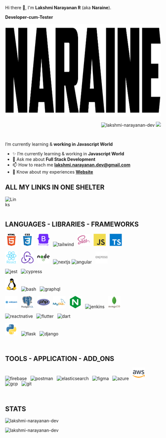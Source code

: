 <!-- Name -->
Hi there 👋, I'm **Lakshmi Narayanan R** (aka **Naraine**).

<!-- Designation -->
**Developer-cum-Tester**

<!-- Image -->
<img src="https://raw.githubusercontent.com/lakshmi-narayanan-dev/lakshmi-narayanan-dev/refs/heads/main/logo.png" alt="lakshmi-narayanan-dev" height="300px" /> 
 
<p align="right"> 
<img src="https://komarev.com/ghpvc/?username=lakshmi-narayanan-dev&label=Profile%20views&color=000&style=flat" alt="lakshmi-narayanan-dev" /> 
<img src="https://badges.pufler.dev/repos/lakshmi-narayanan-dev"/>
</p>
 
<p>&nbsp; </p>

I’m currently learning & **working in Javascript World**

- ✨ I’m currently learning & working in **Javascript World**
- 💬 Ask me about **Full Stack Development**
- 📫 How to reach me **lakshmi.narayanan.dev@gmail.com**
- 📄 Know about my experiences **[Website](https://naraine.tech/)**

**ALL MY LINKS IN ONE SHELTER**
----------------------------------
<a href="https://allmylinks.com/naraine-dev">
  <img align="left" alt="Links" width="40px" src="https://theme.zdassets.com/theme_assets/9461344/62cbb9630ef218b3351056b869896df79db71fcb.png" />
</a>

<p>&nbsp; </p>
<p>&nbsp; </p>

**LANGUAGES - LIBRARIES - FRAMEWORKS**
-----------------------------------------
<img src="https://raw.githubusercontent.com/devicons/devicon/master/icons/html5/html5-original-wordmark.svg" alt="html5" width="40" height="40"/>  &nbsp; 
<img src="https://raw.githubusercontent.com/devicons/devicon/master/icons/css3/css3-original-wordmark.svg" alt="css3" width="40" height="40"/> &nbsp; 
<img src="https://raw.githubusercontent.com/devicons/devicon/master/icons/bootstrap/bootstrap-plain-wordmark.svg" alt="bootstrap" width="40" height="40"/> &nbsp; 
<img src="https://www.vectorlogo.zone/logos/tailwindcss/tailwindcss-icon.svg" alt="tailwind" width="40" height="40"/> &nbsp;
<img src="https://raw.githubusercontent.com/devicons/devicon/master/icons/sass/sass-original.svg" alt="sass" width="40" height="40"/> &nbsp;
<img src="https://raw.githubusercontent.com/devicons/devicon/master/icons/javascript/javascript-original.svg" alt="javascript" width="40" height="40"/> &nbsp;
<img src="https://raw.githubusercontent.com/devicons/devicon/master/icons/typescript/typescript-original.svg" alt="typescript" width="40" height="40"/> 

<img src="https://raw.githubusercontent.com/devicons/devicon/master/icons/react/react-original-wordmark.svg" alt="react" width="40" height="40"/> &nbsp; 
<img src="https://raw.githubusercontent.com/devicons/devicon/master/icons/redux/redux-original.svg" alt="redux" width="40" height="40"/> &nbsp; 
<img src="https://raw.githubusercontent.com/devicons/devicon/master/icons/nodejs/nodejs-original-wordmark.svg" alt="nodejs" width="40" height="40"/> &nbsp; 
<img src="https://cdn.worldvectorlogo.com/logos/nextjs-2.svg" alt="nextjs" width="40" height="40"/> 
<img src="https://angular.io/assets/images/logos/angular/angular.svg" alt="angular" width="40" height="40"/> &nbsp; 
<img src="https://raw.githubusercontent.com/devicons/devicon/master/icons/express/express-original-wordmark.svg" alt="express" width="40" height="40"/> &nbsp; 

<img src="https://www.vectorlogo.zone/logos/jestjsio/jestjsio-icon.svg" alt="jest" width="40" height="40"/> &nbsp;
<img src="https://raw.githubusercontent.com/simple-icons/simple-icons/6e46ec1fc23b60c8fd0d2f2ff46db82e16dbd75f/icons/cypress.svg" alt="cypress" width="40" height="40"/> &nbsp; 

<img src="https://raw.githubusercontent.com/devicons/devicon/master/icons/linux/linux-original.svg" alt="linux" width="40" height="40"/> &nbsp;
<img src="https://www.vectorlogo.zone/logos/gnu_bash/gnu_bash-icon.svg" alt="bash" width="40" height="40"/> &nbsp; 
<img src="https://www.vectorlogo.zone/logos/graphql/graphql-icon.svg" alt="graphql" width="40" height="40"/> &nbsp; 

<img src="https://raw.githubusercontent.com/devicons/devicon/d00d0969292a6569d45b06d3f350f463a0107b0d/icons/webpack/webpack-original-wordmark.svg" alt="webpack" width="40" height="40"/> &nbsp; 
<img src="https://raw.githubusercontent.com/devicons/devicon/master/icons/postgresql/postgresql-original-wordmark.svg" alt="postgresql" width="40" height="40"/> &nbsp; 
<img src="https://raw.githubusercontent.com/devicons/devicon/master/icons/php/php-original.svg" alt="php" width="40" height="40"/> &nbsp; 
<img src="https://raw.githubusercontent.com/devicons/devicon/master/icons/mysql/mysql-original-wordmark.svg" alt="mysql" width="40" height="40"/> &nbsp; 
<img src="https://raw.githubusercontent.com/devicons/devicon/master/icons/nginx/nginx-original.svg" alt="nginx" width="40" height="40"/> &nbsp; 
<img src="https://www.vectorlogo.zone/logos/jenkins/jenkins-icon.svg" alt="jenkins" width="40" height="40"/> &nbsp;    <img src="https://raw.githubusercontent.com/devicons/devicon/master/icons/mongodb/mongodb-original-wordmark.svg" alt="mongodb" width="40" height="40"/> &nbsp; 


<img src="https://reactnative.dev/img/header_logo.svg" alt="reactnative" width="40" height="40"/> &nbsp; 
<img src="https://www.vectorlogo.zone/logos/flutterio/flutterio-icon.svg" alt="flutter" width="40" height="40"/> &nbsp; 
<img src="https://www.vectorlogo.zone/logos/dartlang/dartlang-icon.svg" alt="dart" width="40" height="40"/> &nbsp; 





<img src="https://raw.githubusercontent.com/devicons/devicon/master/icons/python/python-original.svg" alt="python" width="40" height="40"/> &nbsp; 
<img src="https://www.vectorlogo.zone/logos/pocoo_flask/pocoo_flask-icon.svg" alt="flask" width="40" height="40"/> &nbsp; 
<img src="https://cdn.worldvectorlogo.com/logos/django.svg" alt="django" width="40" height="40"/> &nbsp; 


<p>&nbsp; </p>

**TOOLS - APPLICATION - ADD_ONS**
--------------------------
<img src="https://www.vectorlogo.zone/logos/firebase/firebase-icon.svg" alt="firebase" width="40" height="40"/> &nbsp;
<img src="https://www.vectorlogo.zone/logos/getpostman/getpostman-icon.svg" alt="postman" width="40" height="40"/> &nbsp; 
<img src="https://www.vectorlogo.zone/logos/elastic/elastic-icon.svg" alt="elasticsearch" width="40" height="40"/> &nbsp; 
<img src="https://www.vectorlogo.zone/logos/figma/figma-icon.svg" alt="figma" width="40" height="40"/> &nbsp; 
<img src="https://www.vectorlogo.zone/logos/microsoft_azure/microsoft_azure-icon.svg" alt="azure" width="40" height="40"/> &nbsp; 
<img src="https://raw.githubusercontent.com/devicons/devicon/master/icons/amazonwebservices/amazonwebservices-original-wordmark.svg" alt="aws" width="40" height="40"/> &nbsp; 
<img src="https://www.vectorlogo.zone/logos/google_cloud/google_cloud-icon.svg" alt="gcp" width="40" height="40"/> &nbsp; 
<img src="https://www.vectorlogo.zone/logos/git-scm/git-scm-icon.svg" alt="git" width="40" height="40"/> &nbsp; 







<p>&nbsp; </p>

**STATS**
----------
<p align="left"><img src="https://github-readme-stats.vercel.app/api/top-langs?username=lakshmi-narayanan-dev&show_icons=true&locale=en&layout=compact" alt="lakshmi-narayanan-dev" /></p>

[comment]: # (<!--<a href="https://git.io/streak-stats"><img src="https://streak-stats.demolab.com?user=lakshmi-narayanan-dev&theme=synthwave&border_radius=3.5" alt="GitHub Streak" /></a> -->)

<p align="left"><img src="https://github-readme-stats.vercel.app/api?username=lakshmi-narayanan-dev&show_icons=true&locale=en" alt="lakshmi-narayanan-dev" /></p>
